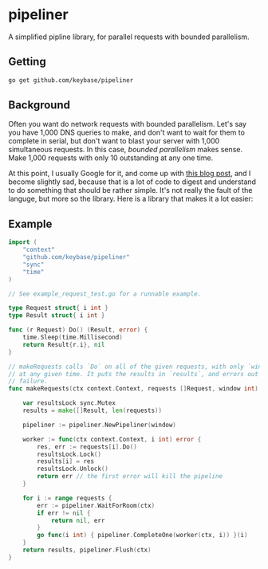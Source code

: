 # pipeliner

A simplified pipline library, for parallel requests with bounded parallelism.

## Getting

```sh
go get github.com/keybase/pipeliner
```

## Background

Often you want do network requests with bounded parallelism. Let's say you have
1,000 DNS queries to make, and don't want to wait for them to complete in serial,
but don't want to blast your server with 1,000 simultaneous requests. In this case,
*bounded parallelism* makes sense. Make 1,000 requests with only 10 outstanding
at any one time.

At this point, I usually Google for it, and come up with [this blog post](https://blog.golang.org/pipelines), and I become slightly sad, because that is a lot of code to digest and
understand to do something that should be rather simple. It's not really the fault
of the languge, but more so the library. Here is a library that makes it a lot
easier:

## Example

```go
import (
	"context"
	"github.com/keybase/pipeliner"
	"sync"
	"time"
)

// See example_request_test.go for a runnable example.

type Request struct{ i int }
type Result struct{ i int }

func (r Request) Do() (Result, error) {
	time.Sleep(time.Millisecond)
	return Result{r.i}, nil
}

// makeRequests calls `Do` on all of the given requests, with only `window` outstanding
// at any given time. It puts the results in `results`, and errors out on the first
// failure.
func makeRequests(ctx context.Context, requests []Request, window int) (results []Result, err error) {

	var resultsLock sync.Mutex
	results = make([]Result, len(requests))

	pipeliner := pipeliner.NewPipeliner(window)

	worker := func(ctx context.Context, i int) error {
		res, err := requests[i].Do()
		resultsLock.Lock()
		results[i] = res
		resultsLock.Unlock()
		return err // the first error will kill the pipeline
	}

	for i := range requests {
		err := pipeliner.WaitForRoom(ctx)
		if err != nil {
			return nil, err
		}
		go func(i int) { pipeliner.CompleteOne(worker(ctx, i)) }(i)
	}
	return results, pipeliner.Flush(ctx)
}
```